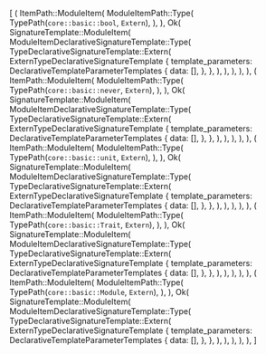 [
    (
        ItemPath::ModuleItem(
            ModuleItemPath::Type(
                TypePath(`core::basic::bool`, `Extern`),
            ),
        ),
        Ok(
            SignatureTemplate::ModuleItem(
                ModuleItemDeclarativeSignatureTemplate::Type(
                    TypeDeclarativeSignatureTemplate::Extern(
                        ExternTypeDeclarativeSignatureTemplate {
                            template_parameters: DeclarativeTemplateParameterTemplates {
                                data: [],
                            },
                        },
                    ),
                ),
            ),
        ),
    ),
    (
        ItemPath::ModuleItem(
            ModuleItemPath::Type(
                TypePath(`core::basic::never`, `Extern`),
            ),
        ),
        Ok(
            SignatureTemplate::ModuleItem(
                ModuleItemDeclarativeSignatureTemplate::Type(
                    TypeDeclarativeSignatureTemplate::Extern(
                        ExternTypeDeclarativeSignatureTemplate {
                            template_parameters: DeclarativeTemplateParameterTemplates {
                                data: [],
                            },
                        },
                    ),
                ),
            ),
        ),
    ),
    (
        ItemPath::ModuleItem(
            ModuleItemPath::Type(
                TypePath(`core::basic::unit`, `Extern`),
            ),
        ),
        Ok(
            SignatureTemplate::ModuleItem(
                ModuleItemDeclarativeSignatureTemplate::Type(
                    TypeDeclarativeSignatureTemplate::Extern(
                        ExternTypeDeclarativeSignatureTemplate {
                            template_parameters: DeclarativeTemplateParameterTemplates {
                                data: [],
                            },
                        },
                    ),
                ),
            ),
        ),
    ),
    (
        ItemPath::ModuleItem(
            ModuleItemPath::Type(
                TypePath(`core::basic::Trait`, `Extern`),
            ),
        ),
        Ok(
            SignatureTemplate::ModuleItem(
                ModuleItemDeclarativeSignatureTemplate::Type(
                    TypeDeclarativeSignatureTemplate::Extern(
                        ExternTypeDeclarativeSignatureTemplate {
                            template_parameters: DeclarativeTemplateParameterTemplates {
                                data: [],
                            },
                        },
                    ),
                ),
            ),
        ),
    ),
    (
        ItemPath::ModuleItem(
            ModuleItemPath::Type(
                TypePath(`core::basic::Module`, `Extern`),
            ),
        ),
        Ok(
            SignatureTemplate::ModuleItem(
                ModuleItemDeclarativeSignatureTemplate::Type(
                    TypeDeclarativeSignatureTemplate::Extern(
                        ExternTypeDeclarativeSignatureTemplate {
                            template_parameters: DeclarativeTemplateParameterTemplates {
                                data: [],
                            },
                        },
                    ),
                ),
            ),
        ),
    ),
]